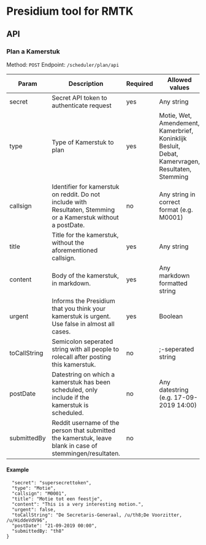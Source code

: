 # Presidium tool for RMTK


## API

### Plan a Kamerstuk

Method: `POST`
Endpoint: `/scheduler/plan/api`

| Param        | Description                                                                                                     | Required |  Allowed values                                                                                  |
|--------------|-----------------------------------------------------------------------------------------------------------------|----------|--------------------------------------------------------------------------------------------------|
| secret       | Secret API token to authenticate request                                                                        | yes      | Any string                                                                                       |
| type         | Type of Kamerstuk to plan                                                                                       | yes      | Motie, Wet, Amendement, Kamerbrief, Koninklijk Besluit, Debat, Kamervragen, Resultaten, Stemming |
| callsign     | Identifier for kamerstuk on reddit. Do not include with Resultaten, Stemming or a Kamerstuk without a postDate. | no       | Any string in correct format (e.g. M0001)                                                        |
| title        | Title for the kamerstuk, without the aforementioned callsign.                                                   | yes      | Any string                                                                                       |
| content      | Body of the kamerstuk, in markdown.                                                                             | yes      | Any markdown formatted string                                                                    |
| urgent       | Informs the Presidium that you think your kamerstuk is urgent. Use false in almost all cases.                   | yes      | Boolean                                                                                          |
| toCallString | Semicolon seperated string with all people to rolecall after posting this kamerstuk.                            | no       | ;-seperated string                                                                               |
| postDate     | Datestring on which a kamerstuk has been scheduled, only include if the kamerstuk is scheduled.                 | no       | Any datestring (e.g. 17-09-2019 14:00)                                                           |
| submittedBy  | Reddit username of the person that submitted the kamerstuk, leave blank in case of stemmingen/resultaten.       | no       |                                                                                                  |

#### Example

```{
  "secret": "supersecrettoken",
  "type": "Motie",
  "callsign": "M0001",
  "title": "Motie tot een feestje",
  "content": "This is a very interesting motion.",
  "urgent": false,
  "toCallString": "De Secretaris-Generaal, /u/th8;De Voorzitter, /u/HiddeVdV96",
  "postDate": "21-09-2019 00:00",
  "submittedBy: "th8"
}
```


